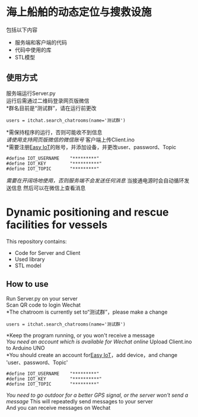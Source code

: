 # 海上船舶的动态定位与搜救设施
包括以下内容
- 服务端和客户端的代码
- 代码中使用的库
- STL模型

## 使用方式
服务端运行Server.py  
运行后需通过二维码登录网页版微信  
*群名目前是“测试群”，请在运行前更改  
```
users = itchat.search_chatrooms(name='测试群')
```
*需保持程序的运行，否则可能收不到信息  
*请使用支持网页版微信的微信账号*
客户端上传Client.ino  
*需要注册[Easy IoT](iot.dfrobot.com.cn)的账号，并添加设备，并更改user、password、Topic  
```
#define IOT_USERNAME    "*********"
#define IOT_KEY         "**********"
#define IOT_TOPIC       "*********"
```
*需要在开阔场地使用，否则服务端不会发送任何消息*
当接通电源时会自动循环发送信息
然后可以在微信上查看消息

# Dynamic positioning and rescue facilities for vessels
This repository contains:
- Code for Server and Client
- Used library
- STL model

## How to use
Run Server.py on your server  
Scan QR code to login Wechat  
*The chatroom is currently set to“测试群”，please make a change  
```
users = itchat.search_chatrooms(name='测试群')
```
*Keep the program running, or you won't receive a message  
*You need an account which is available for Wechat online*
Upload Client.ino to Arduino UNO  
*You should create an account for[Easy IoT](iot.dfrobot.com.cn)，add device，and change 'user、password、Topic'  
```
#define IOT_USERNAME    "*********"
#define IOT_KEY         "**********"
#define IOT_TOPIC       "*********"
```
*You need to go outdoor for a better GPS signal, or the server won't send a message*
This will repeatedly send messages to your server  
And you can receive messages on Wechat
